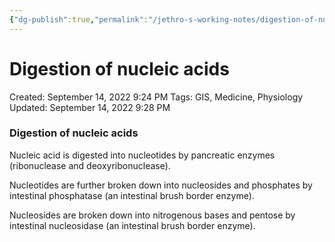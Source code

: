 ```yaml
---
{"dg-publish":true,"permalink":"/jethro-s-working-notes/digestion-of-nucleic-acids/","dgPassFrontmatter":true}
---
```



# Digestion of nucleic acids

Created: September 14, 2022 9:24 PM
Tags: GIS, Medicine, Physiology
Updated: September 14, 2022 9:28 PM

### Digestion of nucleic acids

Nucleic acid is digested into nucleotides by pancreatic enzymes (ribonuclease and deoxyribonuclease). 

Nucleotides are further broken down into nucleosides and phosphates by intestinal phosphatase (an intestinal brush border enzyme).

Nucleosides are broken down into nitrogenous bases and pentose by intestinal nucleosidase (an intestinal brush border enzyme).